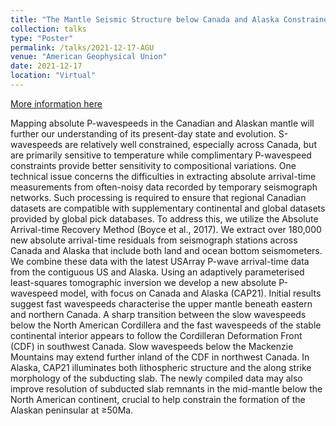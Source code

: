 ```yaml
---
title: "The Mantle Seismic Structure below Canada and Alaska Constrained by a New Absolute P-wavespeed Tomographic Model"
collection: talks
type: "Poster"
permalink: /talks/2021-12-17-AGU
venue: "American Geophysical Union"
date: 2021-12-17
location: "Virtual"
---
```


[More information here](https://www.essoar.org/doi/abs/10.1002/essoar.10509005.1)

Mapping absolute P-wavespeeds in the Canadian and Alaskan mantle will further our understanding of its present-day state and evolution. S-wavespeeds are relatively well constrained, especially across Canada, but are primarily sensitive to temperature while complimentary P-wavespeed constraints provide better sensitivity to compositional variations. One technical issue concerns the difficulties in extracting absolute arrival-time measurements from often-noisy data recorded by temporary seismograph networks. Such processing is required to ensure that regional Canadian datasets are compatible with supplementary continental and global datasets provided by global pick databases. To address this, we utilize the Absolute Arrival-time Recovery Method (Boyce et al., 2017). We extract over 180,000 new absolute arrival-time residuals from seismograph stations across Canada and Alaska that include both land and ocean bottom seismometers. We combine these data with the latest USArray P-wave arrival-time data from the contiguous US and Alaska. Using an adaptively parameterised least-squares tomographic inversion we develop a new absolute P-wavespeed model, with focus on Canada and Alaska (CAP21). Initial results suggest fast wavespeeds characterise the upper mantle beneath eastern and northern Canada. A sharp transition between the slow wavespeeds below the North American Cordillera and the fast wavespeeds of the stable continental interior appears to follow the Cordilleran Deformation Front (CDF) in southwest Canada. Slow wavespeeds below the Mackenzie Mountains may extend further inland of the CDF in northwest Canada. In Alaska, CAP21 illuminates both lithospheric structure and the along strike morphology of the subducting slab. The newly compiled data may also improve resolution of subducted slab remnants in the mid-mantle below the North American continent, crucial to help constrain the formation of the Alaskan peninsular at ≥50Ma.
